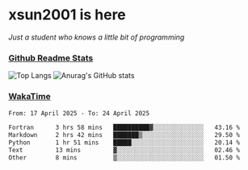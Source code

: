 # xsun2001 is here

*Just a student who knows a little bit of programming*

### [Github Readme Stats](https://github.com/anuraghazra/github-readme-stats)

![Top Langs](https://github-readme-stats.vercel.app/api/top-langs/?username=xsun2001&layout=compact&theme=radical) ![Anurag's GitHub stats](https://github-readme-stats.vercel.app/api?username=xsun2001&show_icons=true&theme=radical)

### [WakaTime](https://wakatime.com)

<!--START_SECTION:waka-->

```txt
From: 17 April 2025 - To: 24 April 2025

Fortran      3 hrs 58 mins   ██████████▓░░░░░░░░░░░░░░   43.16 %
Markdown     2 hrs 42 mins   ███████▒░░░░░░░░░░░░░░░░░   29.50 %
Python       1 hr 51 mins    █████░░░░░░░░░░░░░░░░░░░░   20.14 %
Text         13 mins         ▓░░░░░░░░░░░░░░░░░░░░░░░░   02.46 %
Other        8 mins          ▒░░░░░░░░░░░░░░░░░░░░░░░░   01.50 %
```

<!--END_SECTION:waka-->
